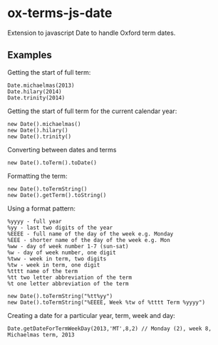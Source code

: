 ox-terms-js-date
================

Extension to javascript Date to handle Oxford term dates.

Examples
--------

Getting the start of full term:

```
Date.michaelmas(2013)
Date.hilary(2014)
Date.trinity(2014)
```

Getting the start of full term for the current calendar year:
```
new Date().michaelmas()
new Date().hilary()
new Date().trinity()
```
Converting between dates and terms
```
new Date().toTerm().toDate()
```
Formatting the term:
```
new Date().toTermString()
new Date().getTerm().toString()
```
Using a format pattern:

```
%yyyy - full year
%yy - last two digits of the year
%EEEE - full name of the day of the week e.g. Monday
%EEE - shorter name of the day of the week e.g. Mon
%ww - day of week number 1-7 (sun-sat)
%w - day of week number, one digit
%tww - week in term, two digits
%tw - week in term, one digit
%tttt name of the term
%tt two letter abbreviation of the term
%t one letter abbreviation of the term
```

```
new Date().toTermString("%tt%yy")
new Date().toTermString("%EEEE, Week %tw of %tttt Term %yyyy")
```

Creating a date for a particular year, term, week and day:
```
Date.getDateForTermWeekDay(2013,'MT',8,2) // Monday (2), week 8, Michaelmas term, 2013
```
